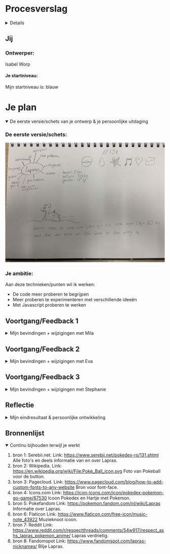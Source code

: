 # Procesverslag
<details>
Markdown is een simpele manier om HTML te schrijven.  
Markdown cheat cheet: [Hulp bij het schrijven van Markdown](https://github.com/adam-p/markdown-here/wiki/Markdown-Cheatsheet).

Nb. De standaardstructuur en de spartaanse opmaak van de README.md zijn helemaal prima. Het gaat om de inhoud van je procesverslag. Besteedt de tijd voor pracht en praal aan je website.

Nb. Door *open* toe te voegen aan een *details* element kun je deze standaard open zetten. Fijn om dat steeds voor de relevante stuk(ken) te doen.
</details>



## Jij

### Ontwerper:
Isabel Worp

#### Je startniveau:
Mijn startniveau is: blauw




# Je plan

<details open>
  <summary>De eerste versie/schets van je ontwerp & je persoonlijke uitdaging</summary>

  ### De eerste versie/schets:
 <img src = "readme-images/laprasschets.JPG" alt = "eerste idee">


  ### Je ambitie: 
  Aan deze technieken/punten wil ik werken:
  - De code meer proberen te begrijpen
  - Meer proberen te experimenteren met verschillende ideeën
  - Met Javascript proberen te werken
  
 
</details>




## Voortgang/Feedback 1

<details>
  <summary>Mijn bevindingen + wijzigingen met Mila</summary>

  ### Bevinding 1:
  Omschrijving van wat er nog niet orde was:
  Bij deze eerste feedback ronde had ik eigenlijk alleen nog maar een papieren schets. Op deze schets was mijn idee te zien:
  <img src = "readme-images/laprasschets.JPG" alt = "eerste idee">
  Wat er nog niet in orde was was voornamelijk mijn gedachte over hoe ik dit zou kunnen coderen, omdat dat niet mijn sterkste punt is. Het idee zelf vond ik erg leuk alleen wist ik niet hoe ik het moest aanpakken.

  #### Oplossing:
  Beschrijving hoe je het hebt hebt opgelost of als het niet gelukt is hoe je het zou oplossen:
  Ik heb het probleem opgelost om gewoon te beginnen met een background color en de zee te schetsen op mijn iPad. Zo had ik in ieder geval een start. Daarna deed ik alle afbeeldingen in mijn html zodat ik alle plaatjes voor me zag. Na hulp van u en van Rosella kwam ik er achter dat ik met Javascript moest gaan werken.



  ### Bevinding 2:
  Omschrijving van wat er nog niet orde was:
  Na de feebdack met Mila kreeg ik nog wat tips van haar. De rode post-its zijn tips of ideeën voor mijn Lapras site.
  <img src = "readme-images/feedbackmila.png" alt = "feedback">
  

  #### Oplossing:
  Mila kwam met het idee om op de Pokeball te drukken en de Lapras te laten veranderen. Mijn eerste idee was om de Lapras te laten veranderen als je op de Lapras zelf drukt, maar hij zwemt heen en weer dus dat is best lastig klikken. Ik heb dankzij Mila dus ervoor gekozen om op de Pokeball te drukken en dat de Lapras verandert naar de volgende generatie. 


  ### Bevinding 3:
  Ik kwam er achter dat de Lapras wel verandert met de jaren qua 'uiterlijk', maar niet hoe hij zich gedraagd. Lapras blijft vanaf generatie 1 t/m generatie 8 dezelfde Pokemon met dezelfde eigenschappen.


  #### Oplossing:
  Mijn idee is om een aparte button toe te voegen met algemene informatie van Lapras, die dus niet verandert maar wel klikbaar blijft.


  ### Bevinding 4:
  Mila kwam ook met het idee om de Lapras uit beeld te laten zwemmen, ik ging wat proberen met Rosella.


  ### Oplossing:
  Ik wilde eerst dat de Lapras uit beeld zou zwemmen en dan ging veranderen, maar de Lapras moest ook draaien. Ik heb samen met Rosella uiteindelijk de Lapras laten draaien, we probeerde vanalles met onder andere scale en rotate. Na een uur proberen kwamen we eruit en zwom de Lapras heen en weer.


  ### Bevinding 5:
  Mila en ik kwamen nog op het laatste idee en dat was om Lapras te laten zingen. 

  ### Oplossing:
  Ik wilde dat als je op de Lapras klikte dat hij dan ging zingen, maar dat werkte niet dus daar ga ik later nog verder aan werken.

</details>




## Voortgang/Feedback 2

<details>
  <summary>Mijn bevindingen + wijzigingen met Eva</summary>
  
  ### Bevinding 1:
  Omschrijving van wat er nog niet orde was (tekst en afbeeding(en)).
  Ik kwam erachter dat ik nog geen kleurenpallet had gemaakt. Dat is wel handig om te hebben zei Eva, dus die had ik op mijn lijstje gezet.

  #### Oplossing:
  Beschrijving hoe je het hebt hebt opgelost of als het niet gelukt is hoe je het zou oplossen:
  Ik heb een kleuren pallet gemaakt in css met variabelen.
  <img src = "readme-images/kleurenpallet.png" alt = "kleurenpallet">


  ### Bevinding 2:
  Omschrijving van wat er nog niet orde was (tekst en afbeeding(en)).
  Ook kwam ik er achter dat ik de hover en focus states van de buttons nog moet toepassen. 

  #### Oplossing:
  Beschrijving hoe je het hebt hebt opgelost of als het niet gelukt is hoe je het zou oplossen:
  Ik ben er nog niet aanbegonnen maar ik ga dat in de css oplossen met :hover, :active en :focus.


  ### Bevinding 3:
  Waar ik ook achter kwam is om bij belangrijke acties commentaar erbij te zetten. Dat zorgt voor duidelijkheid en structuur.

  ### Oplossing:
  Oplossing was simpel, meer commentaar schrijven bij mijn code, met // of met /*

  ### Bevinding 4:
  Eva gaf ook als tip om in je Javascript de functies en variabelen een toepasselijke naam te geven. Ik had bijvoorbeeld een opdracht vanuit de les gejat en in mijn code gezet, maar vergeten de button een andere naam te geven.

  ### Oplossing:
  Ik ging na de feedback meteen de namen veranderen van de variabelen veranderen zodat ik voor mezelf meer overzicht had.

  ### Bevinding 5:
  Ik was nog niet helemaal up to date met mijn bronnen in mijn code (wel in de bronnenlijst). het is zeker belangrijk om dat beter bij te houden omdat deze afbeeldingen niet van mij zijn.

  ### Oplossing:
  Ik heb de bronnen van de foto's in de code gezet dat ik de foto's daar vandaan heb.

  ### Bevinding 6:
  Als laatste tip kreeg ik de tip om dark mode toe te voegen, wat super simpel is om te doen en een leuke toevoeging is.

  ### Oplossing:
  Als oplossing heb ik het kleurenpallet gekopieerd en de kleuren aangepast.
   <img src = "readme-images/kleurenpalletdark.png" alt = "kleurenpalletdark">
  

</details>




## Voortgang/Feedback 3

<details>
  <summary>Mijn bevindingen + wijzigingen met Stephanie</summary>
  
  ### Bevinding 1:
  Omschrijving van wat er nog niet orde was:
  Dit was het laatste feedback gesprek, dus bijna alles was al in orde. De eerste tip die ik nog kreeg is om een zingende lapras toe te voegen. Mila kwam bij de eerste feedback ronde daar ook mee maar dat was ik toen compleet vergeten.

  #### Oplossing:
  Beschrijving hoe je het hebt hebt opgelost of als het niet gelukt is hoe je het zou oplossen:
  Ik heb een button toegevoegd en die in javascript aangeroepen. Ik heb een eventlistener toegevoegd dat hij naar het klikken luisterde en een functie aan gemaakt. In de functie zette ik de tag audioplay() en als er op de button geklikt word gaat lapras zingen.


  ### Bevinding 2:
  Omschrijving van wat er nog niet orde was:
  Nog een tip, ik kreeg een idee om de tekst te laten veranderen als je op de Lapras drukt. 

  #### oplossing:
  Beschrijving hoe je het hebt hebt opgelost of als het niet gelukt is hoe je het zou oplossen.:
  Ik heb dit idee bij twee buttons toegevoegd, bij de Pokeball en de muzieknoot. Voor de andere twee buttons had ik geen tijd, omdat dat wat ingewikkelder werd omdat deze buttons ook te maken hebben met het tonen van andere tekst en daardoor ging alles door elkaar. Ik wist nog dat ik met het vak programmeren dat ook had gedaan dus ik heb in mijn javascript een variabele aangemaakt om de tekst aan te roepen, en in de functies van de button de textContent te gebruiken.


  ### Tot slot...
  Tijdens deze laatste feedback ronde hadden Stephanie en ik verder geen andere bevindingen meer naar elkaar.

</details>




## Reflectie

<details>
  <summary>Mijn eindresultaat & persoonlijke ontwikkeling</summary>

  ### Je uitkomst - karakteristiek screenshot(s):
  <img src="readme-images/eind1.png" width="375px" alt="final ontwerp1">
  <img src="readme-images/eind2.png" width="375px" alt="final ontwerp2">
  <img src="readme-images/eind3.png" width="375px" alt="final ontwerp3">


  ### Dit ging goed/Heb ik geleerd: 
  Ik ben trots op mezelf dat het coderen een stuk beter gaat. Begin van het vak vond ik het erg moeilijk maar nu ben ik lekker bezig. Heb nog wel veel hulp nodig maar van vragen leer je ook. Ik heb nogsteeds moeite met coderen maar ik merk dat het steeds beter gaat.

  <img src="readme-images/sadlapras.png" width="375px" alt="verdrietigelapras">


  ### Dit was lastig/Is niet gelukt:
  Ik kreeg soms veel stress van coderen. Tijdens de les als we samen aan het oefenen waren snapte ik vrijwel alles maar als je dan zelf aan de slag moet is het super lastig. Er zijn ook wat dingen waar ik helaas niet meer aan toe ben gekomen, namelijk:
  - tekst laten verschijnen en verdwijnen met welke generatie in beeld is
  - iets met shiny pokemon toevoegen
  - het transporteren van a naar b met de lapras

  De ideeën die ik had waren soms meer voor zwarte piste geweest of als ik coderen wel leuker vond, ik vind het prima, maar heb er zeker nog veel moeite mee. Maar ik ben zeker tevreden met het resultaat.

  <img src="readme-images/happylapras.png" width="375px" alt="blijelapras">
</details>




## Bronnenlijst

<details open>
<summary>Continu bijhouden terwijl je werkt</summary>


1. bron 1: Serebii.net. Link: https://www.serebii.net/pokedex-rs/131.shtml Alle foto's en deels informatie van en over Lapras.
2. bron 2: Wikipedia. Link: https://en.wikipedia.org/wiki/File:Poké_Ball_icon.svg Foto van Pokeball voor de button.
3. bron 3: Pagecloud. Link: https://www.pagecloud.com/blog/how-to-add-custom-fonts-to-any-website Bron voor font-face.
4. bron 4: Icons.com Link: https://icon-icons.com/icon/pokedex-pokemon-go-game/67530 Icoon Pokedex en Hartje met Pokemon.
5. bron 5: Pokefandom Link: https://pokemon.fandom.com/nl/wiki/Lapras Informatie over Lapras.
6. bron 6: Flaticon Link: https://www.flaticon.com/free-icon/music-note_43922 Muzieknoot icoon.
7. bron 7: Reddit Link: https://www.reddit.com/r/respectthreads/comments/54w917/respect_ashs_lapras_pokemon_anime/ Lapras verdrietig.
8. bron 8: Fandomspot Link: https://www.fandomspot.com/lapras-nicknames/ Blije Lapras.

</details>